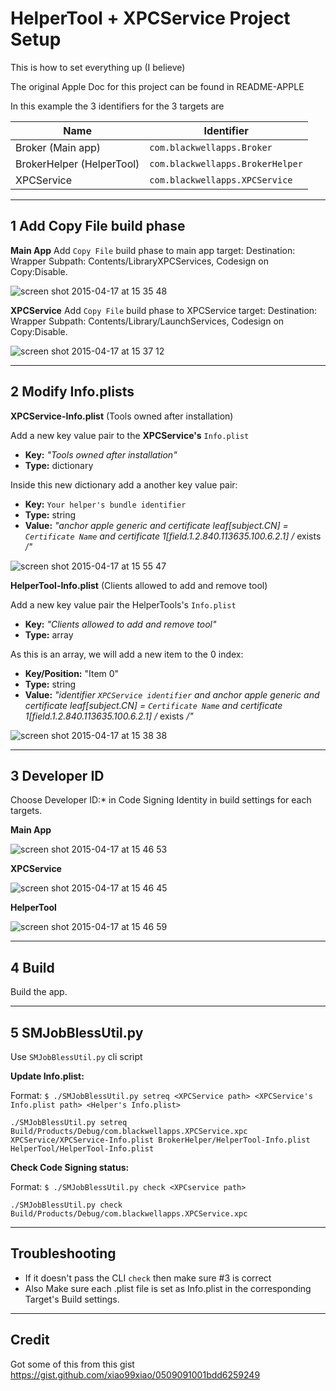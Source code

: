 # HelperTool + XPCService Project Setup

This is how to set everything up (I believe) 

>
The original Apple Doc for this project can be found in README-APPLE

In this example the 3 identifiers for the 3 targets are

Name | Identifier
------------- | -------------
Broker (Main app) | `com.blackwellapps.Broker`
BrokerHelper (HelperTool) | `com.blackwellapps.BrokerHelper`
XPCService | `com.blackwellapps.XPCService`

---

## 1 Add Copy File build phase

**Main App**
Add `Copy File` build phase to main app target: 
Destination: Wrapper 
Subpath: Contents/LibraryXPCServices, 
Codesign on Copy:Disable.

![screen shot 2015-04-17 at 15 35 48](https://cloud.githubusercontent.com/assets/802618/7202989/818cccd8-e517-11e4-84c9-8969aeb57430.png)

**XPCService**
Add `Copy File` build phase to XPCService target: 
Destination: Wrapper 
Subpath: Contents/Library/LaunchServices, 
Codesign on Copy:Disable.

![screen shot 2015-04-17 at 15 37 12](https://cloud.githubusercontent.com/assets/802618/7203009/b480a27c-e517-11e4-8279-43608d28934f.png)

---

## 2 Modify Info.plists

**XPCService-Info.plist** (Tools owned after installation)

Add a new key value pair to the **XPCService's** `Info.plist` 
* **Key:** *"Tools owned after installation"*
* **Type:** dictionary
  
Inside this new dictionary add a another key value pair: 
* **Key:** `Your helper's bundle identifier`
* **Type:** string
* **Value:** *"anchor apple generic and certificate leaf[subject.CN] = `Certificate Name` and certificate 1[field.1.2.840.113635.100.6.2.1] /* exists */"*
  
![screen shot 2015-04-17 at 15 55 47](https://cloud.githubusercontent.com/assets/802618/7203345/43782dfe-e51a-11e4-8bf9-4286b5045e45.png)

**HelperTool-Info.plist** (Clients allowed to add and remove tool)

Add a new key value pair the HelperTools's `Info.plist` 
* **Key:** *"Clients allowed to add and remove tool"*
* **Type:** array

As this is an array, we will add a new item to the 0 index:
* **Key/Position:** "Item 0"
* **Type:** string
* **Value:** *"identifier `XPCService identifier` and anchor apple generic and certificate leaf[subject.CN] = `Certificate Name` and certificate 1[field.1.2.840.113635.100.6.2.1] /* exists */"*

![screen shot 2015-04-17 at 15 38 38](https://cloud.githubusercontent.com/assets/802618/7203043/f3ea52e6-e517-11e4-8f8b-7c2bda6cb2cf.png)

---

## 3 Developer ID
Choose Developer ID:* in Code Signing Identity in build settings for each targets.

**Main App**

![screen shot 2015-04-17 at 15 46 53](https://cloud.githubusercontent.com/assets/802618/7203194/2607019c-e519-11e4-8218-017742d072dc.png)

**XPCService**

![screen shot 2015-04-17 at 15 46 45](https://cloud.githubusercontent.com/assets/802618/7203200/2e3bfef8-e519-11e4-9140-e3ef4d3b3b67.png)

**HelperTool**

![screen shot 2015-04-17 at 15 46 59](https://cloud.githubusercontent.com/assets/802618/7203182/1e527af8-e519-11e4-92ed-50a399e0d714.png)

---

## 4 Build
Build the app.

---

## 5 SMJobBlessUtil.py
Use `SMJobBlessUtil.py` cli script

  **Update Info.plist:**

  Format: `$ ./SMJobBlessUtil.py setreq <XPCService path> <XPCService's Info.plist path> <Helper's Info.plist>`

```shell
./SMJobBlessUtil.py setreq Build/Products/Debug/com.blackwellapps.XPCService.xpc XPCService/XPCService-Info.plist BrokerHelper/HelperTool-Info.plist HelperTool/HelperTool-Info.plist
```
  
  **Check Code Signing status:**
  
  Format: `$ ./SMJobBlessUtil.py check <XPCservice path>`
  
```shell
./SMJobBlessUtil.py check Build/Products/Debug/com.blackwellapps.XPCService.xpc
```
 
---  
  
## Troubleshooting
* If it doesn't pass the CLI `check` then make sure #3 is correct
* Also Make sure each .plist file is set as Info.plist in the corresponding Target's Build settings.

---

## Credit

Got some of this from this gist https://gist.github.com/xiao99xiao/0509091001bdd6259249
